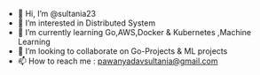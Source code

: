 - 👋 Hi, I’m @sultania23
- 👀 I’m interested in Distributed System
- 🌱 I’m currently learning Go,AWS,Docker & Kubernetes ,Machine Learning 
- 💞️ I’m looking to collaborate on Go-Projects & ML projects
- 📫 How to reach me : pawanyadavsultania@gmail.com

<!---
sultania23/sultania23 is a ✨ special ✨ repository because its `README.md` (this file) appears on your GitHub profile.
You can click the Preview link to take a look at your changes.
--->
